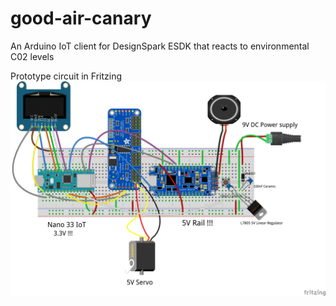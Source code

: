 # good-air-canary
An Arduino IoT client for DesignSpark ESDK that reacts to environmental C02 levels

Prototype circuit in Fritzing
![Canary controller circuit](images/canary_controller_bb.jpg)
